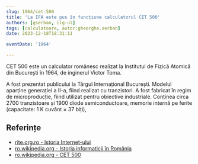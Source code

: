 ```yaml
---
slug: 1964/cet-500
title: 'La IFA este pus în funcțiune calculatorul CET 500'
authors: [gserban, ilg-ul]
tags: [calculatoare, autor:gheorghe.serban]
date: 2023-12-18T18:31:11

eventDate: '1964'

---
```


CET 500 este un calculator românesc realizat la Institutul de Fizică
Atomică din București în 1964, de inginerul Victor Toma.

<!-- truncate -->

A fost prezentat publicului la Târgul Internațional București.
Modelul aparține generației a II-a, fiind realizat cu tranzistori.
A fost fabricat în regim de microproducție, fiind utilizat pentru
obiective industriale. Conținea circa 2700 tranzistoare și 1900 diode
semiconductoare, memorie internă pe ferite (capacitate: 1 K cuvânt × 37 biți),

## Referințe

- [rite.org.ro - Istoria Internet-ului](https://rite.org.ro/istoria-internetului/)
- [ro.wikipedia.org - Istoria informaticii în România](https://ro.wikipedia.org/wiki/Istoria_informaticii_în_România)
- [ro.wikipedia.org - CET 500](https://ro.wikipedia.org/wiki/CET_500)
